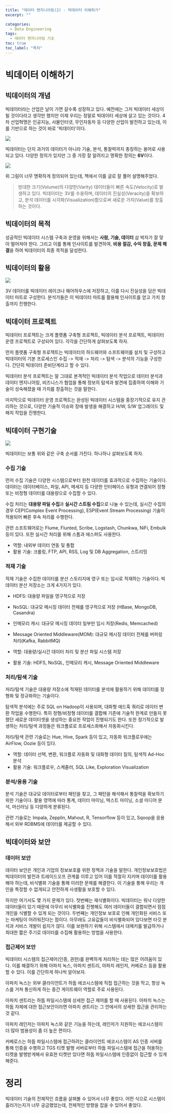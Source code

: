 ```yaml
---
title: "데이터 엔지니어링(2) - 빅데이터 이해하기"
excerpt: ""

categories:
  - Data Engineering
tags:
  - 데이터 엔지니어링 기초
toc: true
toc_label: "목차"
---
```


# 빅데이터 이해하기

## 빅데이터의 개념

빅데이터라는 산업은 날이 가면 갈수록 성장하고 있다. 예전에는 그저 빅데이터 세상이 될 것이다라고 생각만 했지만 이제 우리는 정말로 빅데이터 세상에 살고 있는 것이다. 4차 산업혁명은 인공지능, 사물인터넷, 무인자동차 등 다양한 산업이 발전하고 있는데, 이를 기반으로 하는 것이 바로 '빅데이터'이다.

<img src="https://drive.google.com/uc?export=view&id=1XvAd0Y2U-XBkbVawDoGY7pLnkRYxzCQQ">

빅데이터는 단지 과거의 데이터가 아니라 기술, 분석, 통찰력까지 총칭하는 용어로 사용되고 있다. 다양한 정의가 있지만 그 중 가장 잘 알려지고 명확한 정의는 **6V**이다.

<img src="https://drive.google.com/uc?export=view&id=1mbMhkFFu5521d4FHKIWtxrRshGEKqK26">

위 그림이 너무 명확하게 정의되어 있는데, 책에서 이를 글로 잘 풀어 설명해주었다.

> 방대한 크기(Volume)의 다양한(Varity) 데이터들이 빠른 속도(Velocity)로 발생하고 있다. 빅데이터는 3V를 수용하며, 데이터의 진실성(Veracity)을 확보하고, 분석 데이터를 시각화(Visualization)함으로써 새로운 가치(Value)를 창출하는 것이다.

## 빅데이터의 목적

성공적인 빅데이터 시스템 구축과 운영을 위해서는 **사람, 기술, 데이터** 삼 박자가 잘 맞아 떨어져야 한다. 그리고 이를 통해 인사이트를 발견하여, **비용 절감, 수익 창출, 문제 해결**을 하여 빅데이터의 최종 목적을 달성한다.

## 빅데이터의 활용

<img src="https://drive.google.com/uc?export=view&id=1G7Aar0SIFiU5MGzlGK2Ka4jKE7w_V8i9">

3V 데이터를 빅데이터 레이크나 웨어하우스에 저장하고, 이를 다시 진실성을 담은 빅데이터 마트로 구성한다. 분석가들은 이 빅데이터 마트를 활용해 인사이트를 얻고 가치 창출까지 진행한다.

## 빅데이터 프로젝트

빅데이터 프로젝트는 크게 플랫폼 구축형 프로젝트, 빅데이터 분석 프로젝트, 빅데이터 운영 프로젝트로 구성되어 있다. 각각을 간단하게 살펴보도록 하자.

먼저 플랫폼 구축형 프로젝트는 빅데이터의 하드웨어와 소프트웨어를 설치 및 구성하고 빅데이터의 기본 프로세스인 수집 -> 적재 -> 처리 -> 탐색 -> 분석의 기능을 구성한다. 간단히 빅데이터 준비단계라고 할 수 있다.

빅데이터 분석 프로젝트는 말 그대로 본격적인 빅데이터 분석 작업으로 데이터 분석과 데이터 엔지니어링, 비즈니스가 협업을 통해 정보의 탐색과 발견에 집중하여 이해와 기술이 성숙해졌을 때 가치를 창출하는 것을 말한다.

마지막으로 빅데이터 운영 프로젝트는 완성된 빅데이터 시스템을 중장기적으로 유지 관리하는 것으로, 다양한 기술적 이슈와 장애 발생을 해결하고 H/W, S/W 업그레이드 및 패치 작업을 진행한다.

## 빅데이터 구현기술

<img src="https://drive.google.com/uc?export=view&id=1BYPigcqt9aA4UJfNJijcmqnaIFE28reB">

빅데이터는 보통 위와 같은 구축 순서를 가진다. 하나하나 살펴보도록 하자.

### 수집 기술

먼저 수집 기술은 다양한 시스템으로부터 원천 데이터를 효과적으로 수집하는 기술이다. 데이터는 데이터베이스, 파일, API, 메세지 등 다양한 인터페이스 유형과 연결되어 정형 또는 비정형 데이터를 대용량으로 수집할 수 있다. 

수집 처리는 **대용량 파일 수집**과 **실시간 스트림 수집**으로 나눌 수 있는데, 실시간 수집의 경우 CEP(Complex Event Processing), ESP(Event Stream Processing) 기술이 적용되어 빠른 후속 처리를 수행한다.

관련 소프트웨어로는 Flume, Flunted, Scribe, Logstash, Chunkwa, NiFi, Embulk 등이 있다. 또한 실시간 처리를 위해 스톰과 에스퍼도 사용한다. 

- 역할: 내외부 데이터 연동 및 통합
- 활용 기술: 크롤링, FTP, API, RSS, Log 및 DB Aggregation, 스트리밍

### 적재 기술

적재 기술은 수집한 데이터를 분산 스토리지에 영구 또는 임시로 적재하는 기술이다. 빅데이터 분산 저장소는 크게 4가지가 있다. 

- HDFS: 대용량 파일을 영구적으로 저장
- NoSQL: 대규모 메시징 데이터 전체를 영구적으로 저장 (HBase, MongoDB, Casandra)
- 인메모리 캐시: 대규모 메시징 데이터 일부만 임시 저장(Redis, Memcached)
- Message Oriented Middleware(MOM): 대규모 메시징 데이터 전체를 버퍼링 처리(Kafka, RabbitMQ)

- 역할: 대용량/실시간 데이터 처리 및 분산 파일 시스템 저장
- 활용 기술: HDFS, NoSQL, 인메모리 캐시, Message Oriented Middleware

### 처리/탐색 기술

처리/탐색 기술은 대용량 저장소에 적재된 데이터를 분석에 활용하기 위해 데이터를 정형화 및 정규화하는 기술이다.

탐색적 분석에는 주로 SQL on Hadoop이 사용되며, 대화형 애드훅 쿼리로 데이터 변환 작업을 수행한다. 특히 정형/비정형 데이터를 결합해 기존에 기술적 한계로 만들지 못했던 새로운 데이터셋을 생성하는 중요한 작업이 진행되기도 한다. 또한 정기적으로 발생하는 처리/탐색 과정들은 워크폴로로 프로세스화해서 자동화시킨다.

처리/탐색 관련 기술로는 Hue, Hive, Spark 등이 있고, 자동화 워크플로우에는 AirFlow, Oozie 등이 있다.

- 역할: 데이터 선택, 변환, 워크플로 자동화 및 대화형 데이터 질의, 탐색적 Ad-Hoc 분석
- 활용 기술: 워크플로우, 스케줄러, SQL Like, Exploration Visualization

### 분석/응용 기술

분석 기술은 대규모 데이터로부터 패턴을 찾고, 그 패턴을 해석해서 통찰력을 확보하기 위한 기술이다. 활용 영역에 따라 통계, 데이터 마이닝, 텍스트 마이닝, 소셜 미디어 분석, 머신러닝 등 다양하게 분류된다. 

관련 기술로는 Impala, Zepplin, Mahout, R, Tensorflow 등이 있고, Sqoop을 응용해서 외부 RDBMS에 데이터를 제공할 수 있다.

## 빅데이터와 보안

### 데이터 보안

데이터 보안은 개인과 기업의 정보보호를 위한 정책과 기술을 말한다. 개인정보보호법은 빅데이터의 발전과 트레이드오프 관계를 이루고 있어 이를 적절히 지키며 데이터를 활용해야 하는데, 비식별화 기술을 통해 이러한 문제를 해결한다. 이 기술을 통해 우리는 개인을 특정할 수 없게되고 안전하게 사생활을 보호할 수 있다.

하지만 여기서도 몇 가지 문제가 있다. 첫번째는 재식별화이다. 빅데이터는 워낙 다양한 데이터들이 있기 때문에 아무리 비식별화를 진행해도 여러 데이터들이 결합되면서 점점 개인을 식별할 수 있게 되는 것이다. 두번째는 개인정보 보호로 인해 개인화된 서비스 또는 마케팅이 어려워진다는 점이다. 아무래도 고유값들이 비식별화되어 있다보면 타깃 분석과 서비스 개발이 쉽지가 않다. 이를 보완하기 위해 시스템에서 대체키를 발급하거나 최대한 짧은 주기로 데이터를 수집해 활용하는 방법을 사용한다.

### 접근제어 보안

빅데이터 시스템의 접근제어(인증, 권한)를 완벽하게 처리하는 데는 많은 어려움이 있다. 이를 해결하기 위해 아파치 녹스, 아파치 센트리, 아파치 레인저, 커베로스 등을 활용할 수 있다. 이를 간단하게 하나씩 알아보자.

아파치 녹스는 외부 클라이언트가 하둡 에코시스템에 직접 접근하는 것을 막고, 항상 녹스를 거쳐 통신하게 하는 중간 게이트웨이 역할로 주로 사용된다.

아파치 센트리는 하둡 파일시스템에 상세한 접근 제어를 할 때 사용된다. 아파치 녹스는 하둡 자체에 대한 접근보안이라면 아파치 센트리는 그 안에서의 상세한 접근을 관리하는 것 같다.

아파치 레인저는 아파치 녹스와 같은 기능을 하는데, 레인저가 지원하는 에코시스템이 더 많아 범용성이 좀 더 높은 편이다.

커베로스는 하둡 파일시스템에 접근하려는 클라이언트 에코시스템이 AS 인증 서버를 통해 인증을 수행하고 TGS 티켓 발행 서버로부터 하둡 파일시스템에 접근을 허용하는 티켓을 발행받게해서 유효한 티켓만 있다면 하둡 파일시스템에 인증없이 접근할 수 있게 해준다.

# 정리

빅데이터 기술의 전체적인 흐름을 살펴볼 수 있어서 너무 좋았다. 어떤 식으로 시스템이 흘러가는지가 너무 궁금했었는데, 전체적인 방향을 잡을 수 있어서 좋았다.